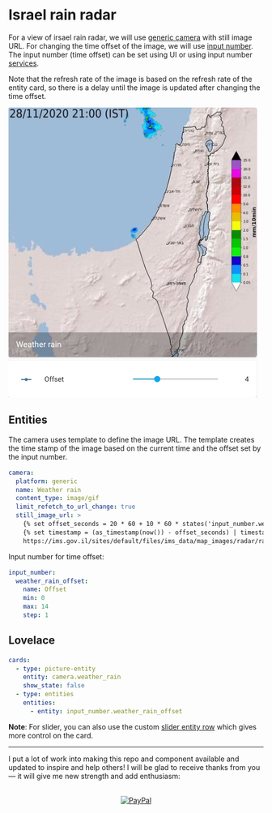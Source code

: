 # Israel rain radar

For a view of irsael rain radar, we will use [generic camera](https://www.home-assistant.io/integrations/generic/) with still image URL.
For changing the time offset of the image, we will use [input number](https://www.home-assistant.io/integrations/input_number/). The input number (time offset) can be set using UI or using input number [services](https://www.home-assistant.io/integrations/input_number/#services).

Note that the refresh rate of the image is based on the refresh rate of the entity card, so there is a delay until the image is updated after changing the time offset.

![Rain Radar](image.jpg)

## Entities

The camera uses template to define the image URL. The template creates the time stamp of the image based on the current time and the offset set by the input number.


```yaml
camera:
  platform: generic
  name: Weather rain
  content_type: image/gif
  limit_refetch_to_url_change: true
  still_image_url: >
    {% set offset_seconds = 20 * 60 + 10 * 60 * states('input_number.weather_rain_offset') | int %}
    {% set timestamp = (as_timestamp(now()) - offset_seconds) | timestamp_custom('%Y%m%d%H%M', True) | regex_replace(find='(?<=\d{11})\d', replace='0') %}
    https://ims.gov.il/sites/default/files/ims_data/map_images/radar/radar_{{timestamp}}.gif
```

Input number for time offset:

```yaml
input_number:
  weather_rain_offset:
    name: Offset
    min: 0
    max: 14
    step: 1
```

## Lovelace

```yaml
cards:
  - type: picture-entity
    entity: camera.weather_rain
    show_state: false
  - type: entities
    entities:
      - entity: input_number.weather_rain_offset
```

**Note**: For slider, you can also use the custom [slider entity row](https://github.com/thomasloven/lovelace-slider-entity-row) which gives more control on the card.

---

I put a lot of work into making this repo and component available and updated to inspire and help others! I will be glad to receive thanks from you — it will give me new strength and add enthusiasm:
<p align="center"><br>
<a href="https://paypal.me/eyalco1967?locale.x=he_IL" target="_blank"><img src="http://khrolenok.ru/support_paypal.png" alt="PayPal" width="250" height="48"></a>
</p>